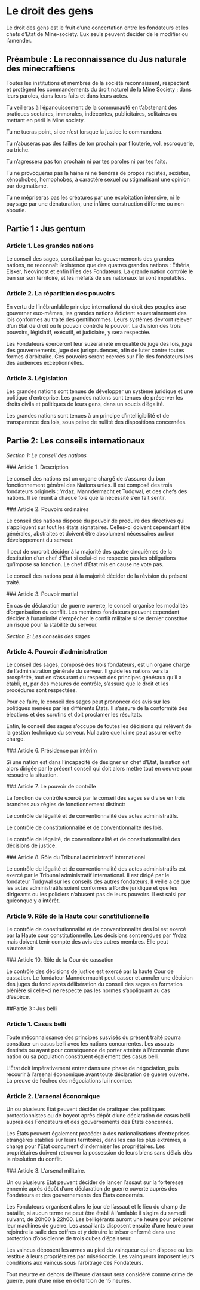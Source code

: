 # Le droit des gens

Le droit des gens est le fruit d’une concertation entre les fondateurs et les chefs d’Etat de Mine-society. Eux seuls peuvent décider de le modifier ou l’amender.

## Préambule : La reconnaissance du Jus naturale des minecraftiens

Toutes les institutions et membres de la société reconnaissent, respectent et protègent les commandements du droit naturel de la Mine Society ; dans leurs paroles, dans leurs faits et dans leurs actes.

Tu veilleras à l’épanouissement de la communauté en t’abstenant des pratiques sectaires, immorales, indécentes, publicitaires, solitaires ou mettant en péril la Mine society.

Tu ne tueras point, si ce n’est lorsque la justice le commandera.

Tu n’abuseras pas des failles de ton prochain par filouterie, vol, escroquerie, ou triche.

Tu n’agressera pas ton prochain ni par tes paroles ni par tes faits.

Tu ne provoqueras pas la haine ni ne tiendras de propos racistes, sexistes, xénophobes, homophobes, à caractère sexuel ou stigmatisant une opinion par dogmatisme.

Tu ne mépriseras pas les créatures par une exploitation intensive, ni le paysage par une dénaturation, une infâme construction difforme ou non aboutie.


## Partie 1 : Jus gentum

### Article 1. Les grandes nations

Le conseil des sages, constitué par les gouvernements des grandes nations, ne reconnaît l’existence que des quatres grandes nations : Ethéria, Elsker, Neovinost et enfin l’Îles des Fondateurs. La grande nation contrôle le ban sur son territoire, et les méfaits de ses nationaux lui sont imputables.

### Article 2. La répartition des pouvoirs

En vertu de l’inébranlable principe international du droit des peuples à se gouverner eux-mêmes, les grandes nations édictent souverainement des lois conformes au traité des gentilhommes. Leurs systèmes devront relever d’un État de droit où le pouvoir contrôle le pouvoir. La division des trois pouvoirs, législatif, exécutif, et judiciaire, y sera respectée.

Les Fondateurs exerceront leur suzeraineté en qualité de juge des lois, juge des gouvernements, juge des jurisprudences, afin de luter contre toutes formes d’arbitraire. Ces pouvoirs seront exercés sur l’Île des fondateurs lors des audiences exceptionnelles.

### Article 3. Législation

Les grandes nations sont tenues de développer un système juridique et une politique d’entreprise. Les grandes nations sont tenues de préserver les droits civils et politiques de leurs gens, dans un soucis d’égalité.

Les grandes nations sont tenues à un principe d’intelligibilité et de transparence des lois, sous peine de nullité des dispositions concernées.


## Partie 2: Les conseils internationaux

_Section 1: Le conseil des nations_

### Article 1. Description

Le conseil des nations est un organe chargé de s’assurer du bon fonctionnement général des Nations unies. Il est composé des trois fondateurs originels : Yrdaz, Manndermacht et Tudgwal, et des chefs des nations. Il se réunit à chaque fois que la nécessité s’en fait sentir.

### Article 2. Pouvoirs ordinaires

Le conseil des nations dispose du pouvoir de produire des directives qui s’appliquent sur tout les états signataires. Celles-ci doivent cependant être générales, abstraites et doivent être absolument nécessaires au bon développement du serveur.

Il peut de surcroit décider à la majorité des quatre cinquièmes de la destitution d’un chef d’État si celui-ci ne respecte pas les obligations qu’impose sa fonction. Le chef d’État mis en cause ne vote pas.

Le conseil des nations peut à la majorité décider de la révision du présent traité.

### Article 3. Pouvoir martial

En cas de déclaration de guerre ouverte, le conseil organise les modalités d’organisation du conflit. Les membres fondateurs peuvent cependant décider à l’unanimité d’empêcher le conflit militaire si ce dernier constitue un risque pour la stabilité du serveur.

_Section 2: Les conseils des sages_

### Article 4. Pouvoir d’administration

Le conseil des sages, composé des trois fondateurs, est un organe chargé de l’administration générale du serveur. Il guide les nations vers la prospérité, tout en s’assurant du respect des principes généraux qu’il a établi, et, par des mesures de contrôle, s’assure que le droit et les procédures sont respectées.

Pour ce faire, le conseil des sages peut prononcer des avis sur les politiques menées par les différents États. Il s’assure de la conformité des élections et des scrutins et doit proclamer les résultats.

Enfin, le conseil des sages s’occupe de toutes les décisions qui relèvent de la gestion technique du serveur. Nul autre que lui ne peut assurer cette charge.

### Article 6. Présidence par intérim

Si une nation est dans l’incapacité de désigner un chef d’État, la nation est alors dirigée par le présent conseil qui doit alors mettre tout en oeuvre pour résoudre la situation.

### Article 7. Le pouvoir de contrôle

La fonction de contrôle exercé par le conseil des sages se divise en trois branches aux règles de fonctionnement distinct:

Le contrôle de légalité et de conventionnalité des actes administratifs.

Le contrôle de constitutionnalité et de conventionnalité des lois.

Le contrôle de légalité, de conventionnalité et de constitutionnalité des décisions de justice.

### Article 8. Rôle du Tribunal administratif international

Le contrôle de légalité et de conventionnalité des actes administratifs est exercé par le Tribunal administratif international. Il est dirigé par le fondateur Tudgwal sur les conseils des autres fondateurs. Il veille a ce que les actes administratifs soient conformes a l’ordre juridique et que les dirigeants ou les policiers n’abusent pas de leurs pouvoirs. Il est saisi par quiconque y a intérêt.

### Article 9. Rôle de la Haute cour constitutionnelle

Le contrôle de constitutionnalité et de conventionnalité des loi est exercé par la Haute cour constitutionnelle. Les décisions sont rendues par Yrdaz mais doivent tenir compte des avis des autres membres. Elle peut s’autosaisir

### Article 10. Rôle de la Cour de cassation

Le contrôle des décisions de justice est exercé par la haute Cour de cassation. Le fondateur Manndermacht peut casser et annuler une décision des juges du fond après délibération du conseil des sages en formation plénière si celle-ci ne respecte pas les normes s’appliquant au cas d’espèce.

##Partie 3 : Jus belli

### Article 1. Casus belli

Toute méconnaissance des principes susvisés du présent traité pourra constituer un casus belli avec les nations concurrentes. Les assauts destinés ou ayant pour conséquence de porter atteinte à l’économie d’une nation ou sa population constituent également des casus belli.

L’État doit impérativement entrer dans une phase de négociation, puis recourir à l’arsenal économique avant toute déclaration de guerre ouverte. La preuve de l’échec des négociations lui incombe.

### Article 2. L’arsenal économique

Un ou plusieurs État peuvent décider de pratiquer des politiques protectionnistes ou de boycot après dépôt d’une déclaration de casus belli auprès des Fondateurs et des gouvernements des États concernés.

Les États peuvent également procéder à des nationalisations d’entreprises étrangères établies sur leurs territoires, dans les cas les plus extrêmes, à charge pour l’État concurrent d’indemniser les propriétaires. Les propriétaires doivent retrouver la possession de leurs biens sans délais dès la résolution du conflit.

### Article 3. L’arsenal militaire.

Un ou plusieurs État peuvent décider de lancer l’assaut sur la forteresse ennemie après dépôt d’une déclaration de guerre ouverte auprès des Fondateurs et des gouvernements des États concernés.

Les Fondateurs organisent alors le jour de l’assaut et le lieu du champ de bataille, si aucun terme ne peut être établi à l’amiable il s’agira du samedi suivant, de 20h00 à 22h00. Les belligérants auront une heure pour préparer leur machines de guerre. Les assaillants disposent ensuite d’une heure pour rejoindre la salle des coffres et y détruire le trésor enfermé dans une protection d’obsidienne de trois cubes d’épaisseur.

Les vaincus déposent les armes au pied du vainqueur qui en dispose ou les restitue à leurs propriétaires par miséricorde. Les vainqueurs imposent leurs conditions aux vaincus sous l’arbitrage des Fondateurs.

Tout meurtre en dehors de l’heure d’assaut sera considéré comme crime de guerre, puni d’une mise en détention de 15 heures.


